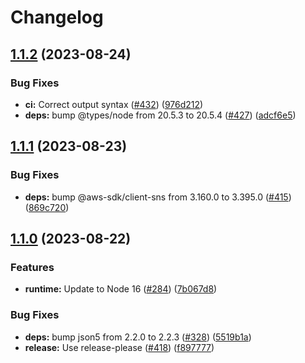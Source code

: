 # Changelog

## [1.1.2](https://github.com/ExpediaGroup/spinnaker-pipeline-trigger/compare/v1.1.1...v1.1.2) (2023-08-24)


### Bug Fixes

* **ci:** Correct output syntax ([#432](https://github.com/ExpediaGroup/spinnaker-pipeline-trigger/issues/432)) ([976d212](https://github.com/ExpediaGroup/spinnaker-pipeline-trigger/commit/976d212e4c6b7ac0c0d2eedfdbf5239d7ff1d551))
* **deps:** bump @types/node from 20.5.3 to 20.5.4 ([#427](https://github.com/ExpediaGroup/spinnaker-pipeline-trigger/issues/427)) ([adcf6e5](https://github.com/ExpediaGroup/spinnaker-pipeline-trigger/commit/adcf6e5e668964770bffaf8fabe4a855aad46af1))

## [1.1.1](https://github.com/ExpediaGroup/spinnaker-pipeline-trigger/compare/v1.1.0...v1.1.1) (2023-08-23)


### Bug Fixes

* **deps:** bump @aws-sdk/client-sns from 3.160.0 to 3.395.0 ([#415](https://github.com/ExpediaGroup/spinnaker-pipeline-trigger/issues/415)) ([869c720](https://github.com/ExpediaGroup/spinnaker-pipeline-trigger/commit/869c720546fb51bfceeab43ee9e9e8c24fa13de3))

## [1.1.0](https://github.com/ExpediaGroup/spinnaker-pipeline-trigger/compare/v1.0.3...v1.1.0) (2023-08-22)


### Features

* **runtime:** Update to Node 16 ([#284](https://github.com/ExpediaGroup/spinnaker-pipeline-trigger/issues/284)) ([7b067d8](https://github.com/ExpediaGroup/spinnaker-pipeline-trigger/commit/7b067d805755b901cce1bad5b2fbb2f03222faa2))


### Bug Fixes

* **deps:** bump json5 from 2.2.0 to 2.2.3 ([#328](https://github.com/ExpediaGroup/spinnaker-pipeline-trigger/issues/328)) ([5519b1a](https://github.com/ExpediaGroup/spinnaker-pipeline-trigger/commit/5519b1ac33dc35043abf9083b7dcebdfa05082b6))
* **release:** Use release-please ([#418](https://github.com/ExpediaGroup/spinnaker-pipeline-trigger/issues/418)) ([f897777](https://github.com/ExpediaGroup/spinnaker-pipeline-trigger/commit/f89777752a4222634a4531261b8de201eff92992))
